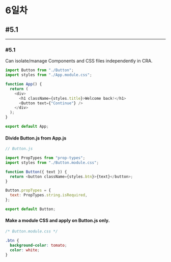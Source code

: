 # 6일차

## #5.1

---

### #5.1

Can isolate/manage Components and CSS files independently in CRA.

```javascript
import Button from "./Button";
import styles from "./App.module.css";

function App() {
  return (
    <div>
      <h1 className={styles.title}>Welcome back!</h1>
      <Button text={"Continue"} />
    </div>
  );
}

export default App;
```

#### Divide Button.js from App.js
```javascript
// Button.js

import PropTypes from "prop-types";
import styles from "./Button.module.css";

function Button({ text }) {
  return <button className={styles.btn}>{text}</button>;
}

Button.propTypes = {
  text: PropTypes.string.isRequired,
};

export default Button;

```

#### Make a module CSS and apply on Button.js only.
```CSS
/* Button.module.css */

.btn {
  background-color: tomato;
  color: white;
}

```
